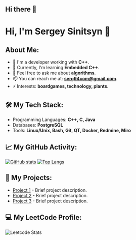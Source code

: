 ## Hi there 👋

# Hi, I'm Sergey Sinitsyn 👋

## About Me:
- 🔭 I'm a developer working with **C++**.
- 🌱 Currently, I'm learning **Embedded C++**.
- 💬 Feel free to ask me about **algorithms**.
- 📫 You can reach me at: **serg94com@gmail.com**.
- ⚡ Interests: **boardgames, technology, plants**.

## 🛠️ My Tech Stack:
- Programming Languages: **C++, C, Java**
- Databases: **PostgreSQL**
- Tools: **Linux/Unix, Bash, Git, QT, Docker, Redmine, Miro**

## 📈 My GitHub Activity:
[![GitHub stats](https://github-readme-stats.vercel.app/api?username=SergSinitsyn&show_icons=true&hide_title=true&count_private=true&hide=prs&theme=radical)](https://github.com/SergSinitsyn)
[![Top Langs](https://github-readme-stats.vercel.app/api/top-langs/?username=SergSinitsyn&layout=compact&theme=radical)](https://github.com/SergSinitsyn)

## 🔧 My Projects:
- [Project 1](https://github.com/SergSinitsyn/project1) - Brief project description.
- [Project 2](https://github.com/SergSinitsyn/project2) - Brief project description.
- [Project 3](https://github.com/SergSinitsyn/project3) - Brief project description.

## 💻 My LeetCode Profile:
![Leetcode Stats](https://leetcard.jacoblin.cool/Serg94?theme=dark)


<!--
## 📫 How to Reach Me:
- [LinkedIn](https://www.linkedin.com/in/sergsinitsyn) (if available)
- [Twitter](https://twitter.com/sergsinitsyn) (if available)
- Email: **sergsini




**SergSinitsyn/SergSinitsyn** is a ✨ _special_ ✨ repository because its `README.md` (this file) appears on your GitHub profile.

Here are some ideas to get you started:

- 🔭 I’m currently working on ...
- 🌱 I’m currently learning ...
- 👯 I’m looking to collaborate on ...
- 🤔 I’m looking for help with ...
- 💬 Ask me about ...
- 📫 How to reach me: ...
- 😄 Pronouns: ...
- ⚡ Fun fact: ...
-->
